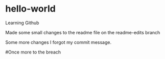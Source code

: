 # hello-world
Learning Github

Made some small changes to the readme file on the readme-edits branch

Some more changes I forgot my commit message.


#Once more to the breach
